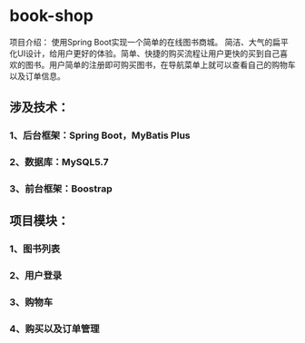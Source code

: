 # book-shop
项目介绍：
使用Spring Boot实现一个简单的在线图书商城。 简洁、大气的扁平化UI设计，给用户更好的体验。简单、快捷的购买流程让用户更快的买到自己喜欢的图书。用户简单的注册即可购买图书，在导航菜单上就可以查看自己的购物车以及订单信息。
## 涉及技术：
### 1、后台框架：Spring Boot，MyBatis Plus
### 2、数据库：MySQL5.7
### 3、前台框架：Boostrap
## 项目模块：
### 1、图书列表
### 2、用户登录
### 3、购物车
### 4、购买以及订单管理
